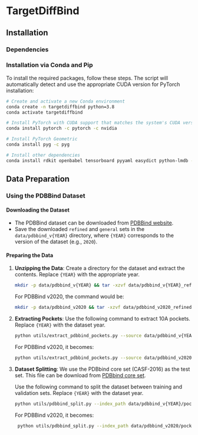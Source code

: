 # TargetDiffBind

## Installation

### Dependencies

### Installation via Conda and Pip

To install the required packages, follow these steps. The script will automatically detect and use the appropriate CUDA version for PyTorch installation:

```bash
# Create and activate a new Conda environment
conda create -n targetdiffbind python=3.8
conda activate targetdiffbind

# Install PyTorch with CUDA support that matches the system's CUDA version
conda install pytorch -c pytorch -c nvidia

# Install PyTorch Geometric
conda install pyg -c pyg

# Install other dependencies
conda install rdkit openbabel tensorboard pyyaml easydict python-lmdb -c conda-forge
```

## Data Preparation

### Using the PDBBind Dataset

#### Downloading the Dataset
- The PDBBind dataset can be downloaded from [PDBBind website](http://www.pdbbind.org.cn).
- Save the downloaded `refined` and `general` sets in the `data/pdbbind_v{YEAR}` directory, where `{YEAR}` corresponds to the version of the dataset (e.g., `2020`).

#### Preparing the Data

1. **Unzipping the Data**: 
   Create a directory for the dataset and extract the contents. Replace `{YEAR}` with the appropriate year.
   ```bash
   mkdir -p data/pdbbind_v{YEAR} && tar -xzvf data/pdbbind_v{YEAR}_refined.tar.gz -C data/pdbbind_v{YEAR}
   ```
   For PDBBind v2020, the command would be:
   ```bash
   mkdir -p data/pdbbind_v2020 && tar -xzvf data/pdbbind_v2020_refined.tar.gz -C data/pdbbind_v2020
   ```

2. **Extracting Pockets**:
   Use the following command to extract 10A pockets. Replace `{YEAR}` with the dataset year.
   ```bash
   python utils/extract_pdbbind_pockets.py --source data/pdbbind_v{YEAR} --subset refined --refined_index_pkl data/pdbbind_v{YEAR}/pocket_10_refined/index.pkl
   ```
   For PDBBind v2020, it becomes:
   ```bash
   python utils/extract_pdbbind_pockets.py --source data/pdbbind_v2020 --subset refined --refined_index_pkl data/pdbbind_v2020/pocket_10_refined/index.pkl
   ```
3. **Dataset Splitting**:
   We use the PDBbind core set (CASF-2016) as the test set. This file can be download from [PDBbind core set](https://pdbbind.oss-cn-hangzhou.aliyuncs.com/download/CASF-2016.tar.gz).

   Use the following command to split the dataset between training and validation sets. Replace `{YEAR}` with the dataset year.
   ```bash
   python utils/pdbbind_split.py --index_path data/pdbbind_v{YEAR}/pocket_10_refined/index.pkl --split_mode coreset --test_path data/pdbbind_v{YEAR}/CASF-2016/coreset
   ```
   For PDBBind v2020, it becomes:
   ```bash
    python utils/pdbbind_split.py --index_path data/pdbbind_v2020/pocket_10_refined/index.pkl --split_mode coreset --test_path data/pdbbind_v2020/CASF-2016/coreset
   ```

